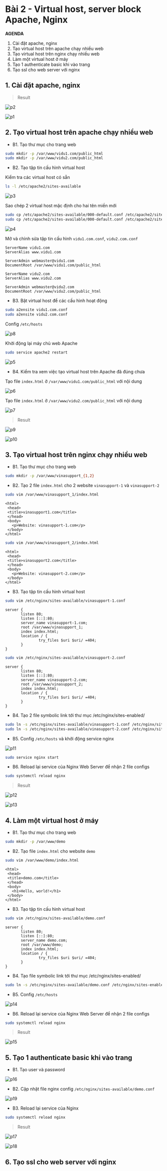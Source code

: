 # Bài 2 - Virtual host, server block Apache, Nginx

**AGENDA**

1. Cài đặt apache, nginx
2. Tạo virtual host trên apache chạy nhiều web
3. Tạo virtual host trên nginx chạy nhiều web
4. Làm một virtual host ở máy
5. Tạo 1 authenticate basic khi vào trang
6. Tạo ssl cho web server với nginx

## 1. Cài đặt apache, nginx

> Result

![p2](./img2/2.png)

![p1](./img2/1.png)

## 2. Tạo virtual host trên apache chạy nhiều web

- B1. Tạo thư mục cho trang web

```bash
sudo mkdir -p /var/www/vidu1.com/public_html
sudo mkdir -p /var/www/vidu2.com/public_html
```

- B2. Tạo tập tin cấu hình virtual host

Kiểm tra các virtual host có sẵn

```bash
ls -l /etc/apache2/sites-available
```

![p3](./img2/3.png)

Sao chép 2 virtual host mặc định cho hai tên miền mới

```bash
sudo cp /etc/apache2/sites-available/000-default.conf /etc/apache2/sites-available/vidu1.com.conf
sudo cp /etc/apache2/sites-available/000-default.conf /etc/apache2/sites-available/vidu2.com.conf
```

![p4](./img2/4.png)

Mở và chỉnh sửa tập tin cấu hình `vidu1.com.conf`, `vidu2.com.conf`

```
ServerName vidu1.com
ServerAlias www.vidu1.com

ServerAdmin webmaster@vidu1.com
DocumentRoot /var/www/vidu1.com/public_html
```

```
ServerName vidu2.com
ServerAlias www.vidu2.com

ServerAdmin webmaster@vidu2.com
DocumentRoot /var/www/vidu2.com/public_html
```

- B3. Bật virtual host để các cấu hình hoạt động

```bash
sudo a2ensite vidu1.com.conf
sudo a2ensite vidu2.com.conf
```

Config `/etc/hosts`

![p8](./img2/8.png)

Khởi động lại máy chủ web Apache

```bash
sudo service apache2 restart
```

![p5](./img2/5.png)

- B4. Kiểm tra xem việc tạo virtual host trên Apache đã đúng chưa

Tạo file `index.html` ở `/var/www/vidu1.com/public_html` với nội dung

![p6](./img2/6.png)

Tạo file `index.html` ở `/var/www/vidu2.com/public_html` với nội dung

![p7](./img2/7.png)

> Result

![p9](./img2/9.png)

![p10](./img2/10.png)

## 3. Tạo virtual host trên nginx chạy nhiều web

- B1. Tạo thư mục cho trang web

```bash
sudo mkdir -p /var/www/vinasupport_{1,2}
```

- B2. Tạo 2 file `index.html` cho 2 website `vinasupport-1` và `vinasupport-2`

```bash
sudo vim /var/www/vinasupport_1/index.html
```

```
<html>
 <head>
 <title>vinasupport1.com</title>
 </head>
 <body>
   <p>Website: vinasupport-1.com</p>
 </body>
</html>
```

```bash
sudo vim /var/www/vinasupport_2/index.html
```

```
<html>
 <head>
 <title>vinasupport2.com</title>
 </head>
 <body>
   <p>Website: vinasupport-2.com</p>
 </body>
</html>
```

- B3. Tạo tập tin cấu hình virtual host

```bash
sudo vim /etc/nginx/sites-available/vinasupport-1.conf
```

```
server {
       listen 80;
       listen [::]:80;
       server_name vinasupport-1.com;
       root /var/www/vinasupport_1;
       index index.html;
       location / {
               try_files $uri $uri/ =404;
       }
}
```

```bash
sudo vim /etc/nginx/sites-available/vinasupport-2.conf
```

```
server {
       listen 80;
       listen [::]:80;
       server_name vinasupport-2.com;
       root /var/www/vinasupport_2;
       index index.html;
       location / {
               try_files $uri $uri/ =404;
       }
}
```

- B4. Tạo 2 file symbolic link tới thư mục /etc/nginx/sites-enabled/

```bash
sudo ln -s /etc/nginx/sites-available/vinasupport-1.conf /etc/nginx/sites-enabled/vinasupport-1.conf
sudo ln -s /etc/nginx/sites-available/vinasupport-2.conf /etc/nginx/sites-enabled/vinasupport-2.conf
```

- B5. Config `/etc/hosts` và khởi động service nginx

![p11](./img2/11.png)

```bash title='start service nginx'
sudo service nginx start
```

- B6. Reload lại service của Nginx Web Server để nhận 2 file configs

```bash
sudo systemctl reload nginx
```

> Result

![p12](./img2/12.png)

![p13](./img2/13.png)

## 4. Làm một virtual host ở máy

- B1. Tạo thư mục cho trang web

```bash
sudo mkdir -p /var/www/demo
```

- B2. Tạo file `index.html` cho website `demo`

```bash
sudo vim /var/www/demo/index.html
```

```
<html>
 <head>
 <title>demo.com</title>
 </head>
 <body>
   <h1>Hello, world!</h1>
 </body>
</html>
```

- B3. Tạo tập tin cấu hình virtual host

```bash
sudo vim /etc/nginx/sites-available/demo.conf
```

```
server {
       listen 80;
       listen [::]:80;
       server_name demo.com;
       root /var/www/demo;
       index index.html;
       location / {
               try_files $uri $uri/ =404;
       }
}
```

- B4. Tạo file symbolic link tới thư mục /etc/nginx/sites-enabled/

```bash
sudo ln -s /etc/nginx/sites-available/demo.conf /etc/nginx/sites-enabled/demo.conf
```

- B5. Config `/etc/hosts`

![p14](./img2/14.png)

- B6. Reload lại service của Nginx Web Server để nhận 2 file configs

```bash
sudo systemctl reload nginx
```

> Result

![p15](./img2/15.png)

## 5. Tạo 1 authenticate basic khi vào trang

- B1. Tạo user và password

![p16](./img2/16.png)

- B2. Cập nhật file nginx config `/etc/nginx/sites-available/demo.conf`

![p19](./img2/19.png)

- B3. Reload lại service của Nginx

```bash
sudo systemctl reload nginx
```

> Result

![p17](./img2/17.png)

![p18](./img2/18.png)

## 6. Tạo ssl cho web server với nginx

